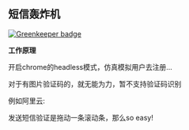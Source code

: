 ## 短信轰炸机

[![Greenkeeper badge](https://badges.greenkeeper.io/axetroy/sms-boom.svg)](https://greenkeeper.io/)

**工作原理**

开启chrome的headless模式，仿真模拟用户去注册...

对于有图片验证码的，就无能为力，暂不支持验证码识别

例如阿里云: 

发送短信验证是拖动一条滚动条，那么so easy!